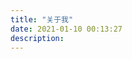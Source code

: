 ```yaml
---
title: "关于我"
date: 2021-01-10 00:13:27
description: 
---
```


[//]: # (《Go 实战笔记》系列作者，《Golang Gin 实战》系列作者，《Android Gradle权威指南》作者，现负责技术管理。)

[//]: # ([Android Gradle权威指南]&#40;http://yuedu.baidu.com/ebook/14a722970740be1e640e9a3e&#41;)

[//]: # (公众号，扫码关注)

[//]: # (![扫码关注]&#40;qrcode_for_weixin.jpg&#41;)